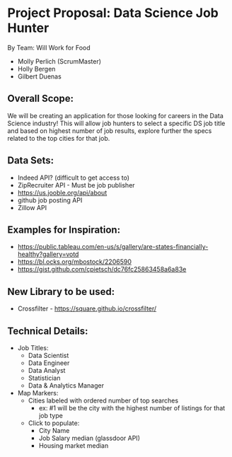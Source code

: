 # Project Proposal: Data Science Job Hunter #
By Team: Will Work for Food
* Molly Perlich (ScrumMaster) 
* Holly Bergen
* Gilbert Duenas


## Overall Scope: ##

We will be creating an application for those looking for careers in the Data Science industry! 
This will allow job hunters to select a specific DS job title and based on highest number of job results, explore further the specs related to the top cities for that job.

## Data Sets: ##


* Indeed API? (difficult to get access to)
* ZipRecruiter API - Must be job publisher
* https://us.jooble.org/api/about
* github job posting API
* Zillow API

## Examples for Inspiration: ##

- https://public.tableau.com/en-us/s/gallery/are-states-financially-healthy?gallery=votd
- https://bl.ocks.org/mbostock/2206590
- https://gist.github.com/cpietsch/dc76fc25863458a6a83e

## New Library to be used: ##

- Crossfilter - https://square.github.io/crossfilter/

## Technical Details: ##


* Job Titles:
    * Data Scientist
    * Data Engineer
    * Data Analyst
    * Statistician
    * Data & Analytics Manager
* Map Markers:
    * Cities labeled with ordered number of top searches
        - ex: #1 will be the city with the highest number of listings for that job type
    * Click to populate:
        * City Name
        * Job Salary median (glassdoor API)
        * Housing market median

[](https://github.com/mollyperlich/project2_dataJobSearch/blob/holly/Images/dataFlow.JPG)
[](https://github.com/mollyperlich/project2_dataJobSearch/blob/holly/Images/MapIdea.jpg)
